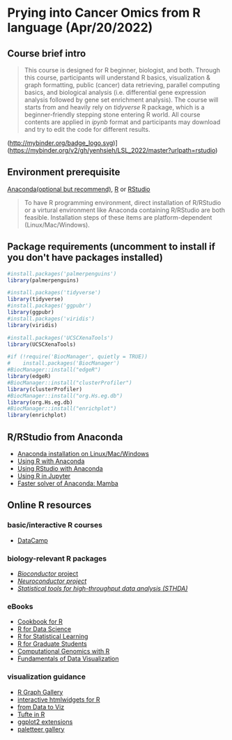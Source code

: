 # Prying into Cancer Omics from R language (Apr/20/2022)
## Course brief intro
> This course is designed for R beginner, biologist, and both. 
> Through this course, participants will understand R basics, visualization & graph formatting, public (cancer) data retrieving, parallel computing basics, and biological analysis (i.e. differential gene expression analysis followed by gene set enrichment analysis). The course will starts from and heavily rely on *tidyverse* R package, which is a beginner-friendly stepping stone entering R world.
> All course contents are applied in *ipynb* format and participants may download and try to edit the code for different results.

(http://mybinder.org/badge_logo.svg)](https://mybinder.org/v2/gh/yenhsieh/LSL_2022/master?urlpath=rstudio)

## Environment prerequisite
[Anaconda(optional but recommend)](https://www.anaconda.com/products/distribution), [R](https://www.r-project.org/) or [RStudio](https://www.rstudio.com/)
> To have R programming environment, direct installation of R/RStudio or a virtural environment like Anaconda containing R/RStudio are both feasible. Installation steps of these items are platform-dependent (Linux/Mac/Windows). 

## Package requirements (uncomment to install if you don't have packages installed)
```r
#install.packages('palmerpenguins')
library(palmerpenguins)

#install.packages('tidyverse')
library(tidyverse)
#install.packages('ggpubr')
library(ggpubr)
#install.packages('viridis')
library(viridis)

#install.packages('UCSCXenaTools')
library(UCSCXenaTools)

#if (!require('BiocManager', quietly = TRUE))
#    install.packages('BiocManager')
#BiocManager::install("edgeR")
library(edgeR)
#BiocManager::install("clusterProfiler")
library(clusterProfiler)
#BiocManager::install("org.Hs.eg.db")
library(org.Hs.eg.db)
#BiocManager::install("enrichplot")
library(enrichplot)
```
## R/RStudio from Anaconda
- [Anaconda installation on Linux/Mac/Windows](https://docs.anaconda.com/anaconda/install/index.html)
- [Using R with Anaconda](https://docs.anaconda.com/anaconda/user-guide/tasks/using-r-language/)
- [Using RStudio with Anaconda](https://docs.anaconda.com/anaconda/navigator/tutorials/create-r-environment/)
- [Using R in Jupyter](https://docs.anaconda.com/anaconda/navigator/tutorials/r-lang/)
- [Faster solver of Anaconda: Mamba](https://github.com/mamba-org/mamba)

## Online R resources
### basic/interactive R courses
- [DataCamp](https://www.datacamp.com)

### biology-relevant R packages
- [*Bioconductor* project](http://bioconductor.org/)
- [*Neuroconductor project*](https://neuroconductor.org/)
- [*Statistical tools for high-throughput data analysis (STHDA)*](http://www.sthda.com/english/)

### eBooks
- [Cookbook for R](http://www.cookbook-r.com/)
- [R for Data Science](https://r4ds.had.co.nz/)
- [R for Statistical Learning](https://daviddalpiaz.github.io/r4sl/)
- [R for Graduate Students](https://bookdown.org/yih_huynh/Guide-to-R-Book/)
- [Computational Genomics with R](https://compgenomr.github.io/book/)
- [Fundamentals of Data Visualization](https://clauswilke.com/dataviz/)

### visualization guidance
- [R Graph Gallery](https://r-graph-gallery.com/)
- [interactive htmlwidgets for R](http://www.htmlwidgets.org/)
- [from Data to Viz](https://www.data-to-viz.com/)
- [Tufte in R](http://motioninsocial.com/tufte/)
- [ggplot2 extensions](https://exts.ggplot2.tidyverse.org/gallery/)
- [paletteer gallery](https://pmassicotte.github.io/paletteer_gallery/)